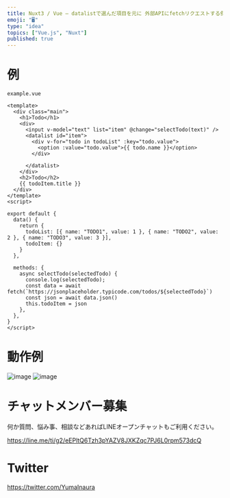 ```yaml
---
title: Nuxt3 / Vue – datalistで選んだ項目を元に 外部APIにfetchリクエストする例 ( @change イベントを検知す
emoji: "🖥"
type: "idea"
topics: ["Vue.js", "Nuxt"]
published: true
---
```


# 例

`example.vue`

```vue
<template>
  <div class="main">
    <h1>Todo</h1>
    <div>
      <input v-model="text" list="item" @change="selectTodo(text)" />
      <datalist id="item">
        <div v-for="todo in todoList" :key="todo.value">
          <option :value="todo.value">{{ todo.name }}</option>
        </div>

      </datalist>
    </div>
    <h2>Todo</h2>
    {{ todoItem.title }}
  </div>
</template>
<script>

export default {
  data() {
    return {
      todoList: [{ name: "TODO1", value: 1 }, { name: "TODO2", value: 2 }, { name: "TODO3", value: 3 }],
      todoItem: {}
    }
  },

  methods: {
    async selectTodo(selectedTodo) {
      console.log(selectedTodo);
      const data = await fetch(`https://jsonplaceholder.typicode.com/todos/${selectedTodo}`)
      const json = await data.json()
      this.todoItem = json
    },
  },
}
</script>
```

# 動作例
![image](https://user-images.githubusercontent.com/13635059/213841489-0b3cca07-0a76-4d45-8e5b-6fbd9835ef33.png)
![image](https://user-images.githubusercontent.com/13635059/213841491-a6e49e47-26f7-43e7-9276-ca31a49b6977.png)



# チャットメンバー募集


何か質問、悩み事、相談などあればLINEオープンチャットもご利用ください。

https://line.me/ti/g2/eEPltQ6Tzh3pYAZV8JXKZqc7PJ6L0rpm573dcQ


# Twitter

https://twitter.com/YumaInaura

